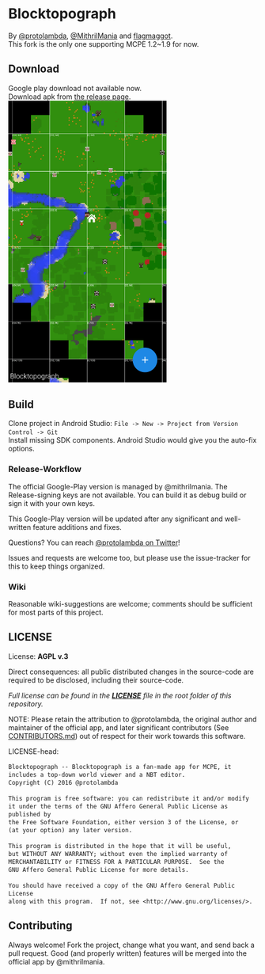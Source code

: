 # Blocktopograph

By [@protolambda](https://github.com/protolambda), [@MithrilMania](https://github.com/MithrilMania) and
[flagmaggot](https://github.com/flagmaggot).  
This fork is the only one supporting MCPE 1.2~1.9 for now.

## Download
Google play download not available now.   
Download apk from [the release page](https://github.com/oO0oO0oO0o0o00/blocktopograph/releases).  
<img src="arts/scr01.jpg" alt="screenshot" width="320"/>

## Build

Clone project in Android Studio: `File -> New -> Project from Version Control -> Git`  
Install missing SDK components. Android Studio would give you the auto-fix options.  

### Release-Workflow

The official Google-Play version is managed by @mithrilmania. The Release-signing keys are not available.
You can build it as debug build or sign it with your own keys.

This Google-Play version will be updated after any significant and well-written feature additions and fixes.

Questions? You can reach [@protolambda on Twitter](https://twitter.com/protolambda)!

Issues and requests are welcome too, but please use the issue-tracker for this to keep things organized.


### Wiki

Reasonable wiki-suggestions are welcome; comments should be sufficient for most parts of this project.


## LICENSE

License: **AGPL v.3**

Direct consequences: all public distributed changes in the source-code
 are required to be disclosed, including their source-code.

*Full license can be found in the [**LICENSE**](LICENSE) file in the root folder of this repository.*

NOTE: Please retain the attribution to @protolambda, the original author
 and maintainer of the official app, and later significant contributors (See [CONTRIBUTORS.md](CONTRIBUTORS.md))
 out of respect for their work towards this software.

LICENSE-head:

    Blocktopograph -- Blocktopograph is a fan-made app for MCPE, it includes a top-down world viewer and a NBT editor.
    Copyright (C) 2016 @protolambda

    This program is free software: you can redistribute it and/or modify
    it under the terms of the GNU Affero General Public License as published by
    the Free Software Foundation, either version 3 of the License, or
    (at your option) any later version.

    This program is distributed in the hope that it will be useful,
    but WITHOUT ANY WARRANTY; without even the implied warranty of
    MERCHANTABILITY or FITNESS FOR A PARTICULAR PURPOSE.  See the
    GNU Affero General Public License for more details.

    You should have received a copy of the GNU Affero General Public License
    along with this program.  If not, see <http://www.gnu.org/licenses/>.



## Contributing

Always welcome! Fork the project, change what you want, and send back a pull request.
Good (and properly written) features will be merged into the official app by @mithrilmania.
